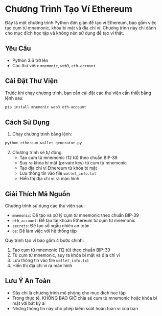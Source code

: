 # Chương Trình Tạo Ví Ethereum

Đây là một chương trình Python đơn giản để tạo ví Ethereum, bao gồm việc tạo cụm từ mnemonic, khóa bí mật và địa chỉ ví. Chương trình này chỉ dành cho mục đích học tập và không nên sử dụng để tạo ví thật.

## Yêu Cầu

- Python 3.6 trở lên
- Các thư viện: `mnemonic`, `web3`, `eth-account`

## Cài Đặt Thư Viện

Trước khi chạy chương trình, bạn cần cài đặt các thư viện cần thiết bằng lệnh sau:

```bash
pip install mnemonic web3 eth-account
```

## Cách Sử Dụng

1. Chạy chương trình bằng lệnh:

```bash
python ethereum_wallet_generator.py
```

2. Chương trình sẽ tự động:
   - Tạo cụm từ mnemonic (12 từ) theo chuẩn BIP-39
   - Suy ra khóa bí mật (private key) từ cụm từ mnemonic
   - Tạo địa chỉ ví Ethereum từ khóa bí mật
   - Lưu thông tin vào file `wallet_info.txt`
   - Hiển thị địa chỉ ví ra màn hình

## Giải Thích Mã Nguồn

Chương trình sử dụng các thư viện sau:

- `mnemonic`: Để tạo và xử lý cụm từ mnemonic theo chuẩn BIP-39
- `eth_account`: Để tạo tài khoản Ethereum từ cụm từ mnemonic
- `secrets`: Để tạo số ngẫu nhiên an toàn
- `os`: Để làm việc với hệ thống tệp

Quy trình tạo ví bao gồm 4 bước chính:

1. Tạo cụm từ mnemonic (12 từ) theo chuẩn BIP-39
2. Từ cụm từ mnemonic, suy ra khóa bí mật và địa chỉ ví
3. Lưu thông tin vào file `wallet_info.txt`
4. Hiển thị địa chỉ ví ra màn hình

## Lưu Ý An Toàn

- Đây chỉ là chương trình mô phỏng cho mục đích học tập
- Trong thực tế, KHÔNG BAO GIỜ chia sẻ cụm từ mnemonic hoặc khóa bí mật với bất kỳ ai
- Những thông tin này cho phép kiểm soát hoàn toàn ví của bạn